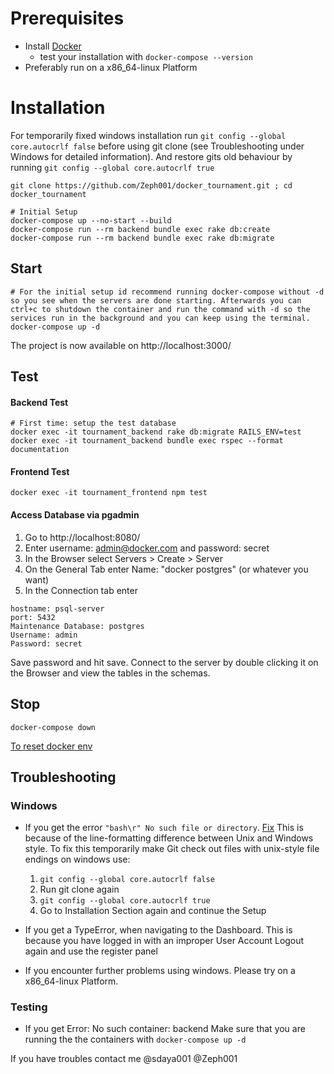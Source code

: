 # Prerequisites
* Install [Docker]( https://docs.docker.com/get-docker/)
    - test your installation with
    `docker-compose --version`
* Preferably run on a x86_64-linux Platform


# Installation
For temporarily fixed windows installation run `git config --global core.autocrlf false` before using git clone (see Troubleshooting under Windows for detailed information).  And restore gits old behaviour by running `git config --global core.autocrlf true`
```shell
git clone https://github.com/Zeph001/docker_tournament.git ; cd docker_tournament

# Initial Setup
docker-compose up --no-start --build
docker-compose run --rm backend bundle exec rake db:create
docker-compose run --rm backend bundle exec rake db:migrate
```
## Start
```shell
# For the initial setup id recommend running docker-compose without -d so you see when the servers are done starting. Afterwards you can ctrl+c to shutdown the container and run the command with -d so the services run in the background and you can keep using the terminal. 
docker-compose up -d
```
The project is now available on http://localhost:3000/

## Test

#### Backend Test
```shell
# First time: setup the test database
docker exec -it tournament_backend rake db:migrate RAILS_ENV=test
docker exec -it tournament_backend bundle exec rspec --format documentation
```
#### Frontend Test
```shell
docker exec -it tournament_frontend npm test
```

#### Access Database via pgadmin
1. Go to http://localhost:8080/
2. Enter username: admin@docker.com and password: secret 
3. In the Browser select Servers > Create > Server
4. On the General Tab enter Name: "docker postgres" (or whatever you want)
5. In the Connection tab enter 
```
hostname: psql-server
port: 5432
Maintenance Database: postgres
Username: admin
Password: secret
```
Save password and hit save. Connect to the server by double clicking it on the Browser and view the tables in the schemas.

## Stop
```shell
docker-compose down
```
[To reset docker env](https://www.digitalocean.com/community/tutorials/how-to-remove-docker-images-containers-and-volumes)

## Troubleshooting
### Windows
* If you get the error `"bash\r" No such file or directory`. [Fix](https://stackoverflow.com/questions/29045140/env-bash-r-no-such-file-or-directory)
  This is because of the line-formatting difference between Unix and Windows style.
  To fix this temporarily make Git check out files with unix-style file endings on windows use:
   1. `git config --global core.autocrlf false`
   2. Run git clone again
   3. `git config --global core.autocrlf true`
   4. Go to Installation Section again and continue the Setup

* If you get a TypeError, when navigating to the Dashboard.
  This is because you have logged in with an improper User Account
    Logout again and use the register panel

* If you encounter further problems using windows. Please try on a x86_64-linux Platform.

### Testing
* If you get Error: No such container: backend 
  Make sure that you are running the the containers with `docker-compose up -d`

If you have troubles contact me @sdaya001 @Zeph001
